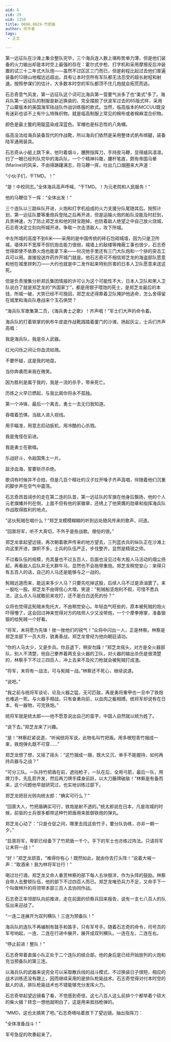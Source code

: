 ```yaml
---
aid: 6
zid: 29
uid: 1350
title: 0006.0029-竹把盾
author: 吹牛者
tags: 
 - 正文

---
```




  第一远征队在沙滩上集合整队完毕，三个海兵连人数上堪称势单力薄，但是他们装备的火力输出却是本时空上最强的存在：霍尔式步枪、打字机和采用摩擦反后冲装置的试三十二年式大队炮——虽然不过区区三门而已，但是射程比起过去他们普遍装备的12磅山地榴远远超出。具有让本时空所有军队都无法忍受的超长射程和射速。按照参谋们的估计，大多数本时空的军队都顶不住几炮就会拓荒而逃。

  石志奇意气风发，第一远征队这个词可比海兵第一营要气派多了也“美式”多了。海兵队第一远征队的制服是新近换装的，完全摆脱了伏波军过去的65版式样，采用了山寨版本的美国海军陆战队作战训练服的款式。当然，临高版本的MCCUU既没有迷彩也谈不上有什么特殊织物，就是临高制服上常见的棉布或者棉麻混合织物。

  颜色是最土鳖的用靛蓝染成深蓝色。军帽也是标志性的八角帽。

  临高没法给海兵装备现代的作战靴，所以海兵们依然是采用整体式帆布绑腿，装备陆军通用装具。

  石志奇从小艇上跳下来，他叼着烟斗，腰胯指挥刀，手持皮马鞭，显得威风凛凛。扫了一眼已经列队完毕的海兵队，一个个精神抖擞，腰杆笔直，颇有帝国马晕(Marine)的风采，不由得踌躇满志，将马鞭一挥，吐出几口烟圈来大声道：

  “小伙子们，干TMD。！”

  “是！中校同志。”全体海兵高声呼喊，“干TMD。！为元老院和人民服务！”

  他的马鞭往下一挥：“全体出发！”

  三个连队以三路纵队开进，火炮和打字机组成的火力支援分队尾随其后。按照计划，第一远征队要等重炮兵登陆之后再开进，但是运输火炮的船队没能及时赶到，兵贵神速，为了防止郑芝龙和他的财宝跑掉，也防着敌人绝望之中自己放火烧城，石志奇决定立刻向所城开进，争取一次击溃敌人，攻下所城。

  中左所城的高度不到6米——采用的是中国传统的砖石包砌城墙，因为只是卫所城，墙体并不宽厚不但抗炮击能力很弱，城墙上的敌楼等掩蔽工事也很少，石志奇觉得即使不依靠火炮也能拿下来——何况他手里还有三门大队炮和一个排的突击工兵可以用。直接投送炸药炸开城门就是。他石志奇可不相信郑芝龙的海盗部队愿意和他在城里拼刺刀——大约也就是中二发作起来特别厉害的日本人卫队愿意来送这死。

  但是负责搜集分析郑氏集团情报的许可认为这个可能性不大，日本人卫队和黑人卫队说白了就是郑芝龙的“外国家丁”，都是用银子喂饱的死士，是郑芝龙最后的本钱，所城一破，大势已经不可挽回，郑芝龙还得靠着卫队掩护他逃命，怎么舍得留在城里和海兵队巷战来个玉石俱焚？

  “海兵队军歌集第二页，《海兵勇士之歌》！齐声唱！”军士们大声的命令着。

  海兵队的打着铁掌的帆布牛皮底作战靴践踏着厦门的沙滩，扬起灰尘，士兵们齐声高唱：

  我是海兵队，我是杀人武器。

  红光闪烁之间让你血流如溅。

  不要怀疑，这是我的地盘。

  当你奔袭而来我在微笑。

  因为胜利是属于我的，我是一流的杀手，带来死亡。

  历炼之火早已燃起，与我比肩你将永不孤独。

  第一个冲锋，最后一个离去，勇士一去无归我知道。

  吞噬着恐惧，当敌人进入视线。

  用手瞄准，用意志扣动扳机，用冷酷的心杀戮。

  我是鬼怪在前进。

  我是勇士在歌唱。

  乐战好斗，令敌国焦土一片。

  跋涉血海，誓要斩尽杀绝。

  歌词有时候并不合拍，但是几百个精壮的汉子拉开嗓子齐声高唱，伴随着他们沉重的脚步声在空气中震荡。

  石志奇昂首阔步的走在第二连的队首，第一远征队的军旗在他身后飘扬，他的个人元老旗幡并列在侧，上面不但有他的家徽章，还绣上了他荣膺的勋章和指挥海兵队作战取得胜利的地点。

  “这伙髡贼在唱什么？”郑芝龙模模糊糊的听到远处随风传来的歌声，问道。

  “回禀将军，听不大真切，不外乎是些战歌。俚俗的很。”

  郑芝龙拿起望远镜，再次朝着歌声传来的地方望去，三列蓝衣兵的纵队正在沙滩上向这里开进，旗帜不多，士兵的队伍严正，步伐整齐，显然是精锐之师。

  不过看队伍的规模，充其量也不过五百人，后面也没见过有大股人马活动的烟尘扬起，再看敌人后队并无大群牛马，显然也不会拖带重炮。郑芝龙稍觉安心：来得只有五百人的话，自己的人马还是能够与之一战的。

  髡贼远道而来，能运来多少人马？只要先吃掉这股，后续人马不过是添油罢了。来一股吃一股。郑芝龙不由得信心大增。笑道：“髡贼船坚炮利不假，可惜不悉兵法，这么点人马就敢前来攻打，还不是白白送死的份？”

  众将也觉得这髡贼未免托大，不由稍觉安心。年轻血气旺些的，原本被髡贼的炮火吓得懵了，这会回过神来觉得对方的陆师人少又没带炮，一个个摩拳擦掌，准备狠狠的给髡贼一个好看。

  “将军，末将愿为先锋！挫一挫他们的锐气！”众将中闪出一人，正是林察。林察是郑芝龙部下一员大将，骁勇善战，郑芝龙曾经为他向朝廷请功。

  “你的人马太少，又是步兵。你且退下，稍安勿躁！”郑芝龙摇头，对方是全火器部队，别人不清楚，他自己豢养着两支全火器的卫队，对火器的输出杀伤是很清楚的，林察手下不过三四百人，冲上去来不及抡刀枪就会被髡贼打成渣。

  “将军，末将有一战法，可与髡贼一战。”林察还不死心，继续说道。

  “说吧。”

  “我之前与统将军谈论，论及火器之猛，无可匹敌，再是勇将重甲也一旦中了铁炮也难逃一死。与火器手相战，只有奋勇向前，以血肉之躯相搏。统将军却说有在日本，有一器物，可克铁炮。”

  统将军就是统太郎——他不愿意说出自己的苗字，中国人自然就以统为姓了。

  “说下去。”郑芝龙来了兴趣。

  “是！”林察赶紧说道，“听闻统将军说，此物名叫竹把盾。用多根短青竹捆成一束，铁炮弹丸既不可穿……”

  郑芝龙想了想，又摇了摇头：“这竹捆成一捆，既大又沉，单手不能握持，如何再持兵器与之战？”

  “可分三队。一队持竹把盾在前，遮挡枪子，一队在后，全用弓箭，最后一队，用牌刀手。先乱箭齐发，然后再刀牌手蹂身前跃，以大刀藤牌破敌！”林察是有备而来，这个问题他早就研究过，也实地训练过部下。

  郑芝龙把目光转向统太郎：“确实可行么？”

  “回禀大人，竹把盾确实可行，铁炮是射不透的。”统太郎说在日本，凡是攻城的时候，前驱的士兵很多都带这种竹把盾用来抵御铁炮的弹丸。

  郑芝龙心动了：“只是仓促之间，哪里去找这些竹子，要分队协练，亦非一朝一夕。”

  “启禀将军，卑职已经备下了竹把盾一千个。手下的军士也亦练过阵法。只请将军让末将一战！”

  “好！”郑芝龙颔首，“难得你有心！既然如此，就由你去打头阵！”说着大喊一声：“取酒来！我为林将军壮行！”

  喝过壮行酒，郑芝龙又命人重赏林察的部下每人五块银洋，作为头阵的鼓励。林察自带人去整顿队伍，他的部下不过四百人而已。郑芝龙唯恐兵力不足，又命手下一个叫做林升的将领带本部三百人去协同作战。

  石志奇正率领部队向前推进，走在前面的侦察兵回来报告，说有一支七八百人的队伍出来迎战了。

  “一连二连展开为双列横队！三连为预备队！”

  海兵队的连队不再编制有鼓手和笛手，只有军号手。随着石志奇的命令，司号员的军号响起，一连、二连在行进中展开，展开成双列横队。一连在左，二连在右。

  “停止前进！整队！”

  石志奇带着直属小队正处于二个连队的结合部。他的身后是已经开始放列的火炮和充当预备队的第三连。

  以海兵队的武器来说完全可以采取散兵线的战斗模式，不过换装日子很短，相应的战术训练还没有跟上，因而继续采用的是排队枪毙战术。石志奇觉得对付本时空的敌人的话，排队枪毙战术也不错能够充分发挥火力。

  石志奇举起望远镜看了看，不觉感到奇怪，这七八百人这么前排个个都举着个硕大的柴火捆？转念一想他就明白了，这是用来抵挡枪弹的。

  “MMD，这也太搞笑了吧。”石志奇嘀咕着放下了望远镜。抽出指挥刀：

  “全体准备战斗！”

  军号急促的吹奏起来了。


